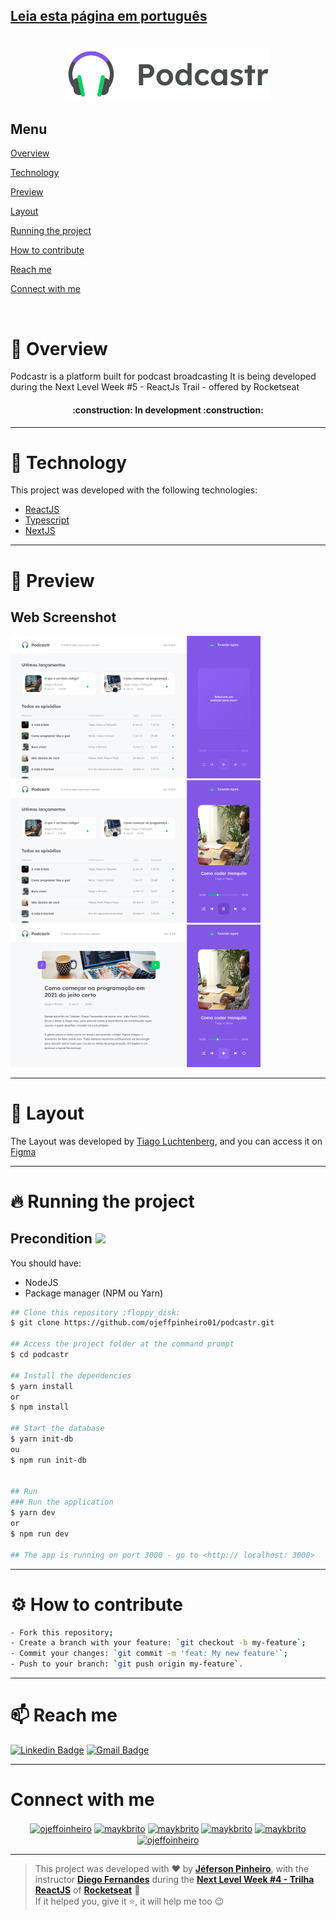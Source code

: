 ## [Leia esta página em português](https://github.com/ojeffpinheiro01/podcastr/blob/main/README-PT.md)

<h1 align="center">
   <img src="assets/logo.svg">
</h1>

## Menu

[Overview](#book-overview)

[Technology](#rocket-technology)

[Preview](#eyes-preview)

[Layout](#art-layout)

[Running the project](#fire-running-the-project)

[How to contribute](#gear-how-to-contribute)

[Reach me](#mailbox-reach-me)

[Connect with me](#connect-with-me)

<br>

# :book: Overview
Podcastr is a platform built for podcast broadcasting
It is being developed during the Next Level Week #5 - ReactJs Trail - offered by Rocketseat
<h4 align="center"> :construction: In development :construction:</h4>
 
---

# :rocket: Technology
This project was developed with the following technologies:
- [ReactJS](https://pt-br.reactjs.org)
- [Typescript](typescriptlang.org/)
- [NextJS](https://nextjs.org)

---

# :eyes: Preview
## Web Screenshot
<div>
   <img src="./assets/img01.png" width="400px">
   <img src="./assets/img02.png" width="400px">
   <img src="./assets/img03.png" width="400px">
</div>

---

# :art: Layout
The Layout was developed by [Tiago Luchtenberg](https://www.instagram.com/tiagoluchtenberg/), and you can access it on [Figma](https://www.figma.com/file/UwFEntsHpHYJlHNQAQr4gA/Podcastr?node-id=160:2761)

---

# :fire: Running the project 
## Precondition <img src="https://4.bp.blogspot.com/-7eg7Qz3UeWM/UTioF3nxNGI/AAAAAAAAPZk/7H509R6acZU/s1600/gif+aviso.gif" width="40px">
You should have:
- NodeJS
- Package manager (NPM ou Yarn)

```bash
## Clone this repository :floppy_disk:
$ git clone https://github.com/ojeffpinheiro01/podcastr.git

## Access the project folder at the command prompt
$ cd podcastr

## Install the dependencies
$ yarn install
or
$ npm install

## Start the database
$ yarn init-db
ou
$ npm run init-db


## Run 
### Run the application
$ yarn dev
or 
$ npm run dev

## The app is running on port 3000 - go to <http:// localhost: 3000> 
```
---

# :gear: How to contribute 
```bash
- Fork this repository;
- Create a branch with your feature: `git checkout -b my-feature`;
- Commit your changes: `git commit -m 'feat: My new feature'`;
- Push to your branch: `git push origin my-feature`.
```
---

# :mailbox: Reach me	
[![Linkedin Badge](https://img.shields.io/badge/-JefersonPinheiro-blue?style=flat-square&logo=Linkedin&logoColor=white&link=https://https://www.linkedin.com/in/jeferson-pinheiro/)](https://www.linkedin.com/in/jeferson-pinheiro/)
[![Gmail Badge](https://img.shields.io/badge/-jefersonpinheirodesouza@gmail.com-c14438?style=flat-square&logo=Gmail&logoColor=white&link=mailto:jefersonpinheirodesouza@gmail.com)](mailto:jefersonpinheirodesouza@gmail.com)

---

# Connect with me
<p align="center">
<a href="https://dev.to/ojeffoinheiro" target="blank"><img align="center" src="https://cdn.jsdelivr.net/npm/simple-icons@3.0.1/icons/dev-dot-to.svg" alt="ojeffoinheiro" height="30" width="40" /></a>
<a href="https://codepen.io/ojeffoinheiro" target="blank"><img align="center" src="https://cdn.jsdelivr.net/npm/simple-icons@3.0.1/icons/codepen.svg" alt="maykbrito" height="30" width="40" /></a>
<a href="https://linkedin.com/in/jeferson-pinheiro" target="blank"><img align="center" src="https://cdn.jsdelivr.net/npm/simple-icons@3.0.1/icons/linkedin.svg" alt="maykbrito" height="30" width="40" /></a>
<a href="https://stackoverflow.com/ojeffpinheiro" target="blank"><img align="center" src="https://cdn.jsdelivr.net/npm/simple-icons@3.0.1/icons/stackoverflow.svg" alt="maykbrito" height="30" width="40" /></a>
<a href="https://codesandbox.io/u/ojeffoinheiro" target="blank"><img align="center" src="https://cdn.jsdelivr.net/npm/simple-icons@3.0.1/icons/codesandbox.svg" alt="maykbrito" height="30" width="40" /></a>
<a href="https://app.rocketseat.com.br/me/jeferson-pinheiro-de-souza-1580117763" target="blank"><img align="center" src="https://image.flaticon.com/icons/svg/1356/1356604.svg" alt="ojeffoinheiro" height="30" width="40" /></a>
</p>

---

>This project was developed with ❤️ by **[Jéferson Pinheiro](https://www.linkedin.com/in/jeferson-pinheiro/)**,  with the instructor **[Diego Fernandes](https://www.linkedin.com/in/diego-schell-fernandes/)** during the **[Next Level Week #4 - Trilha ReactJS](https://nextlevelweek.com/episodios/react/1/edicao/5)** of **[Rocketseat](https://rocketseat.com.br)** 💜<br> 
If it helped you, give it ⭐, it will help me too 😉